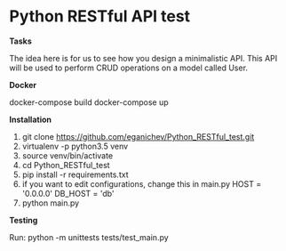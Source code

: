 Python RESTful API test
======================================

**Tasks**

The idea here is for us to see how you design a minimalistic API. This API will be 
used to perform CRUD operations on a model called User.

**Docker**

docker-compose build
docker-compose up

**Installation**

1. git clone https://github.com/eganichev/Python_RESTful_test.git
2. virtualenv -p python3.5 venv
3. source venv/bin/activate
4. cd Python_RESTful_test
5. pip install -r requirements.txt
6. if you want to edit configurations, change this in main.py 
    HOST = '0.0.0.0'
    DB_HOST = 'db'
7. python main.py

**Testing**

Run: python -m unittests tests/test_main.py
